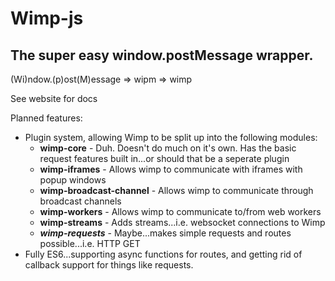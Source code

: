 # Wimp-js
## The super easy window.postMessage wrapper.
(Wi)ndow.(p)ost(M)essage => wipm => wimp

See website for docs


Planned features:
 - Plugin system, allowing Wimp to be split up into the following modules:
   - **wimp-core** - Duh. Doesn't do much on it's own. Has the basic request features built in...or should that be a seperate plugin
   - **wimp-iframes** - Allows wimp to communicate with iframes with popup windows
   - **wimp-broadcast-channel** - Allows wimp to communicate through broadcast channels
   - **wimp-workers** - Allows wimp to communicate to/from web workers
   - **wimp-streams** - Adds streams...i.e. websocket connections to Wimp
   - _**wimp-requests**_ - Maybe...makes simple requests and routes possible...i.e. HTTP GET
 - Fully ES6...supporting async functions for routes, and getting rid of callback support for things like requests.